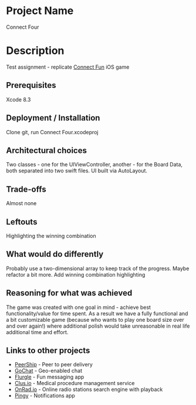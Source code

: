 # Project Name

Connect Four

# Description

Test assignment - replicate [Connect Fun](https://itunes.apple.com/us/app/connect-fun-four-in-a-row/id703429662?mt=8) iOS game

## Prerequisites

Xcode 8.3

## Deployment / Installation

Clone git, run Connect Four.xcodeproj

## Architectural choices

Two classes - one for the UIViewController, another - for the Board Data, both separated into two swift files. UI built via AutoLayout.

## Trade-offs

Almost none

## Leftouts

Highlighting the winning combination

## What would do differently

Probably use a two-dimensional array to keep track of the progress. Maybe refactor a bit more. Add winning combination highlighting

## Reasoning for what was achieved

The game was created with one goal in mind - achieve best functionality/value for time spent. As a result we have a fully functional and a bit customizable game (because who wants to play one board size over and over again!) where additional polish would take unreasonable in real life additional time and effort.

## Links to other projects

* [PeerShip](https://peership.io) - Peer to peer delivery
* [GoChat](https://itunes.apple.com/us/app/gochat-chat-for-pokemon-go/id1136011848?mt=8) - Geo-enabled chat
* [Flurgle](https://itunes.apple.com/us/app/flurgle/id1153346594?mt=8) - Fun messaging app
* [Clus.io](https://clus.io/) - Medical procedure management service
* [OnRad.io](https://itunes.apple.com/us/app/6-seconds-music/id973705001?mt=8) - Online radio stations search engine with playback
* [Pingy](https://itunes.apple.com/us/app/pingy-notifications-that-matter/id1039715325?mt=8) - Notifications app